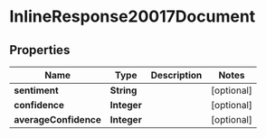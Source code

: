

# InlineResponse20017Document

## Properties

Name | Type | Description | Notes
------------ | ------------- | ------------- | -------------
**sentiment** | **String** |  |  [optional]
**confidence** | **Integer** |  |  [optional]
**averageConfidence** | **Integer** |  |  [optional]




